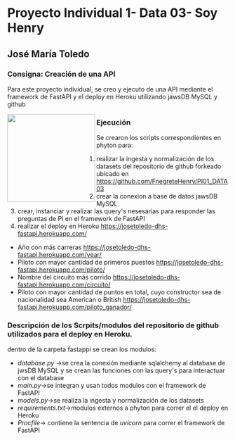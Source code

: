 # Proyecto Individual 1- Data 03- Soy Henry
## José María Toledo

### Consigna: Creación de una API

Para este proyecto individual, se creo y ejecuto de una API mediante el framework de FastAPI y el deploy en Heroku utilizando jawsDB MySQL y github

<img src="https://upload.wikimedia.org/wikipedia/commons/e/ec/Heroku_logo.svg" align="left" height="200" width="200" ></a>


### Ejecución

Se crearon los scripts correspondientes en phyton para:
1. realizar la ingesta y normalización de los datasets del repositorio de github forkeado ubicado en https://github.com/FnegreteHenry/PI01_DATA03
2. crear la conexion a base de datos jawsDB MySQL
3. crear, instanciar y realizar las query's nesesarias para responder las preguntas de PI en el framework de FastAPI
4. realizar el deploy en Heroku https://josetoledo-dhs-fastapi.herokuapp.com/
- Año con más carreras https://josetoledo-dhs-fastapi.herokuapp.com/year/
- Piloto con mayor cantidad de primeros puestos https://josetoledo-dhs-fastapi.herokuapp.com/piloto/
- Nombre del circuito más corrido https://josetoledo-dhs-fastapi.herokuapp.com/circuito/
- Piloto con mayor cantidad de puntos en total, cuyo constructor sea de nacionalidad sea American o British https://josetoledo-dhs-fastapi.herokuapp.com/piloto_ganador/


  
### Descripción de los Scrpits/modulos del repositorio de github utilizados para el deploy en Heroku.

dentro de la carpeta fastappi se crean los modulos:
- *database.py* ->se crea la conexión mediante sqlalchemy al database de jwsDB MySQL y se crean las funciones con las query's para interactuar con el database
- *main.py*->se integran y usan todos modulos con el framework de FastAPI
- *models.py*->se realiza la ingesta y normalización de los datasets
- *requirements.txt*->modulos externos a phyton para correr el el deploy en Heroku
- *Procfile*-> contiene la sentencia de *uvicorn* para correr el framework de FastAPI





